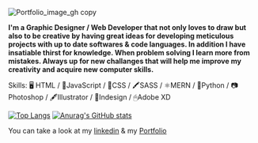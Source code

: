![Portfolio_image_gh copy](https://user-images.githubusercontent.com/57510946/118076796-7bd5f900-b378-11eb-826c-ade921b307f5.jpg)

**I'm a Graphic Designer / Web Developer that not only loves to draw but also to be creative by having great ideas for developing meticulous projects with up to date softwares & code languages.
In addition I have insatiable thirst for knowledge. When problem solving I learn more from mistakes. Always up for new challanges that will help me improve my creativity and acquire new computer skills.**

Skills:
 🖥 HTML / 📝JavaScript / 📘CSS / 🖍SASS / ⚛MERN / 🐍Python / 📷Photoshop / 🖋Illustrator / 🧾Indesign / 🖱Adobe XD

[![Top Langs](https://github-readme-stats.vercel.app/api/top-langs/?username=Reynaldo-AlvarezJr&layout=compact)](https://github.com/anuraghazra/github-readme-stats)
[![Anurag's GitHub stats](https://github-readme-stats.vercel.app/api?username=Reynaldo-AlvarezJr)](https://github.com/anuraghazra/github-readme-stats)

You can take a look at my [linkedin](https://www.linkedin.com/in/reynaldoalvarezjr/) & my [Portfolio](http://Reynaldo-AlvarezJr-app.netlify.app)






<!--
**Reynaldo-AlvarezJr/Reynaldo-AlvarezJr** is a ✨ _special_ ✨ repository because its `README.md` (this file) appears on your GitHub profile.

Here are some ideas to get you started:

- 🔭 I’m currently working on ...
- 🌱 I’m currently learning ...
- 👯 I’m looking to collaborate on ...
- 🤔 I’m looking for help with ...
- 💬 Ask me about ...
- 📫 How to reach me: ...
- 😄 Pronouns: ...
- ⚡ Fun fact: ...
-->
